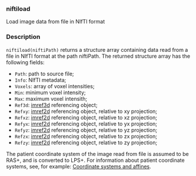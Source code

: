 ### niftiload
Load image data from file in NIfTI format

### Description
`niftiload(niftiPath)` returns a structure array containing
data read from a file in NIfTI format at the path
niftiPath.  The returned structure array has the following
fields:

- `Path`: path to source file;
- `Info`: NIfTI metadata;
- `Voxels`: array of voxel intensities;
- `Min`: minimum voxel intensity;
- `Max`: maximum voxel intensith;
- `Ref3d`: [imref3d](https://uk.mathworks.com/help/images/ref/imref3d.html)
  referencing object;
- `Refxy`: [imref2d](https://uk.mathworks.com/help/images/ref/imref2d.html)
  referencing object, relative to xy projection;
- `Refxz`: [imref2d](https://uk.mathworks.com/help/images/ref/imref2d.html)
  referencing object, relative to xz projection;
- `Refyx`: [imref2d](https://uk.mathworks.com/help/images/ref/imref2d.html)
  referencing object, relative to yx projection;
- `Refyz`: [imref2d](https://uk.mathworks.com/help/images/ref/imref2d.html)
  referencing object, relative to yz projection;
- `Refzx`: [imref2d](https://uk.mathworks.com/help/images/ref/imref2d.html)
  referencing object, relative to zx projection;
- `Refzy`: [imref2d](https://uk.mathworks.com/help/images/ref/imref2d.html)
  referencing object, relative to zy projection;

The patient coordinate system of the image read from file
is assumed to be RAS+, and is converted to LPS+.  For information about
patient coordinate systems, see, for example: [Coordinate systems and affines](https://nipy.org/nibabel/coordinate_systems.html).
